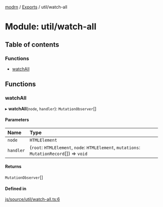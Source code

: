 [modrn](../README.md) / [Exports](../modules.md) / util/watch-all

# Module: util/watch-all

## Table of contents

### Functions

- [watchAll](util_watch_all.md#watchall)

## Functions

### watchAll

▸ **watchAll**(`node`, `handler`): `MutationObserver`[]

#### Parameters

| Name | Type |
| :------ | :------ |
| `node` | `HTMLElement` |
| `handler` | (`root`: `HTMLElement`, `node`: `HTMLElement`, `mutations`: `MutationRecord`[]) => `void` |

#### Returns

`MutationObserver`[]

#### Defined in

[js/source/util/watch-all.ts:6](https://github.com/alexbfr/modrn/blob/e23b9e9/modrn.ts/js/source/util/watch-all.ts#L6)
